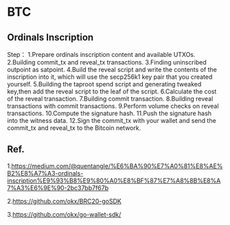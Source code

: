 # BTC

## Ordinals Inscription
Step：
1.Prepare ordinals inscription content and available UTXOs.
2.Building commit_tx and reveal_tx transactions.
3.Finding uninscribed outpoint as satpoint.
4.Build the reveal script and write the contents of the inscription into it, which will use the secp256k1 key pair that you created yourself.
5.Building the taproot spend script and generating tweaked key,then add the reveal script to the leaf of the script.
6.Calculate the cost of the reveal transaction.
7.Building commit transaction.
8.Building reveal transactions with commit transactions.
9.Perform volume checks on reveal transactions.
10.Compute the signature hash.
11.Push the signature hash into the witness data.
12.Sign the commit_tx with your wallet and send the commit_tx and reveal_tx to the Bitcoin network.

## Ref.
1.https://medium.com/@quentangle/%E6%BA%90%E7%A0%81%E8%AE%B2%E8%A7%A3-ordinals-inscription%E9%93%B8%E9%80%A0%E8%BF%87%E7%A8%8B%E8%A7%A3%E6%9E%90-2bc37bb7f67b

2.https://github.com/okx/BRC20-goSDK

3.https://github.com/okx/go-wallet-sdk/


